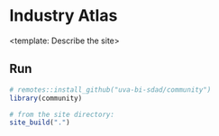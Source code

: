 # Industry Atlas
<template: Describe the site>

## Run
```R
# remotes::install_github("uva-bi-sdad/community")
library(community)

# from the site directory:
site_build(".")
```
